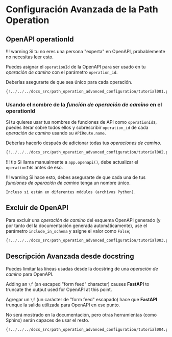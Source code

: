 # Configuración Avanzada de la Path Operation

## OpenAPI operationId

!!! warning
    Si tu no eres una persona "experta" en OpenAPI, probablemente no necesitas leer esto.

Puedes asignar el `operationId` de la OpenAPI para ser usado en tu *operación de camino* con el parámetro `operation_id`.

Deberías asegurarte de que sea único para cada operación.

```Python hl_lines="6"
{!../../../docs_src/path_operation_advanced_configuration/tutorial001.py!}
```

### Usando el nombre de la *función de operación de camino* en el operationId

Si tu quieres usar tus nombres de funciones de API como `operationId`s, puedes iterar sobre todos ellos y sobrescribir `operation_id` de cada *operación de camino* usando su `APIRoute.name`.

Deberías hacerlo después de adicionar todas tus *operaciones de camino*.

```Python hl_lines="2 12 13 14 15 16 17 18 19 20 21 24"
{!../../../docs_src/path_operation_advanced_configuration/tutorial002.py!}
```

!!! tip
    Si llama manualmente a `app.openapi()`, debe actualizar el `operationId`s antes de eso.

!!! warning
    Si hace esto, debes asegurarte de que cada una de tus *funciones de operación de camino* tenga un nombre único.

    Incluso si están en diferentes módulos (archivos Python).

## Excluir de OpenAPI

Para excluir una *operación de camino* del esquema OpenAPI generado (y por tanto del la documentación generada automáticamente), use el parámetro `include_in_schema` y asigne el valor como `False`;

```Python hl_lines="6"
{!../../../docs_src/path_operation_advanced_configuration/tutorial003.py!}
```

## Descripción Avanzada desde docstring

Puedes limitar las líneas usadas desde la docstring de una *operación de camino* para OpenAPI.

Adding an `\f` (an escaped "form feed" character) causes **FastAPI** to truncate the output used for OpenAPI at this point.

Agregar un `\f` (un carácter de "form feed" escapado) hace que **FastAPI** trunque la salida utilizada para OpenAPI en ese punto.

No será mostrado en la documentación, pero otras herramientas (como Sphinx) serán capaces de usar el resto.

```Python hl_lines="19 20 21 22 23 24 25 26 27 28 29"
{!../../../docs_src/path_operation_advanced_configuration/tutorial004.py!}
```
